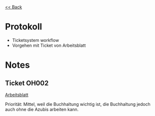 [<< Back](../Lernsituation.md)

# Protokoll

- Ticketsystem workflow
- Vorgehen mit Ticket von Arbeitsblatt

# Notes

## Ticket OH002

[Arbeitsblatt](https://gsobk.sharepoint.com/:w:/s/msteams_2ffa7f/EYWaxrJLjPNLgT-gROd7P_wB4RuWag30mfQ03ECJSQdztA?e=HJpH6R)

Priorität: Mittel,
weil die Buchhaltung wichtig ist, die Buchhaltung jedoch auch ohne die Azubis arbeiten kann.
